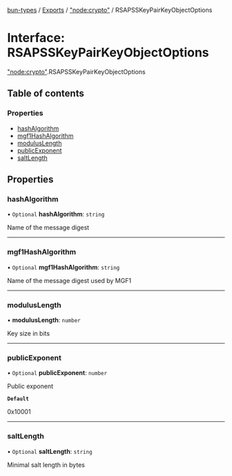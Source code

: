 [bun-types](https://oven-sh.github.io/bun-types/README.md) / [Exports](https://oven-sh.github.io/bun-types/modules.md) / ["node:crypto"](https://oven-sh.github.io/bun-types/modules/node_crypto_.md) / RSAPSSKeyPairKeyObjectOptions

# Interface: RSAPSSKeyPairKeyObjectOptions

["node:crypto"](https://oven-sh.github.io/bun-types/modules/node_crypto_.md).RSAPSSKeyPairKeyObjectOptions

## Table of contents

### Properties

- [hashAlgorithm](https://oven-sh.github.io/bun-types/interfaces/node_crypto_.RSAPSSKeyPairKeyObjectOptions.md#hashalgorithm)
- [mgf1HashAlgorithm](https://oven-sh.github.io/bun-types/interfaces/node_crypto_.RSAPSSKeyPairKeyObjectOptions.md#mgf1hashalgorithm)
- [modulusLength](https://oven-sh.github.io/bun-types/interfaces/node_crypto_.RSAPSSKeyPairKeyObjectOptions.md#moduluslength)
- [publicExponent](https://oven-sh.github.io/bun-types/interfaces/node_crypto_.RSAPSSKeyPairKeyObjectOptions.md#publicexponent)
- [saltLength](https://oven-sh.github.io/bun-types/interfaces/node_crypto_.RSAPSSKeyPairKeyObjectOptions.md#saltlength)

## Properties

### hashAlgorithm

• `Optional` **hashAlgorithm**: `string`

Name of the message digest

___

### mgf1HashAlgorithm

• `Optional` **mgf1HashAlgorithm**: `string`

Name of the message digest used by MGF1

___

### modulusLength

• **modulusLength**: `number`

Key size in bits

___

### publicExponent

• `Optional` **publicExponent**: `number`

Public exponent

**`Default`**

0x10001

___

### saltLength

• `Optional` **saltLength**: `string`

Minimal salt length in bytes
